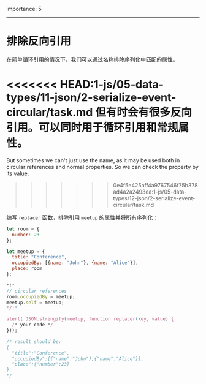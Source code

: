 importance: 5

---

# 排除反向引用

在简单循环引用的情况下，我们可以通过名称排除序列化中匹配的属性。

<<<<<<< HEAD:1-js/05-data-types/11-json/2-serialize-event-circular/task.md
但有时会有很多反向引用。可以同时用于循环引用和常规属性。
=======
But sometimes we can't just use the name, as it may be used both in circular references and normal properties. So we can check the property by its value.
>>>>>>> 0e4f5e425aff4a9767546f75b378ad4a2a2493ea:1-js/05-data-types/12-json/2-serialize-event-circular/task.md

编写 `replacer` 函数，排除引用 `meetup` 的属性并将所有序列化：

```js run
let room = {
  number: 23
};

let meetup = {
  title: "Conference",
  occupiedBy: [{name: "John"}, {name: "Alice"}],
  place: room
};

*!*
// circular references
room.occupiedBy = meetup;
meetup.self = meetup;
*/!*

alert( JSON.stringify(meetup, function replacer(key, value) {
  /* your code */
}));

/* result should be:
{
  "title":"Conference",
  "occupiedBy":[{"name":"John"},{"name":"Alice"}],
  "place":{"number":23}
}
*/
```
